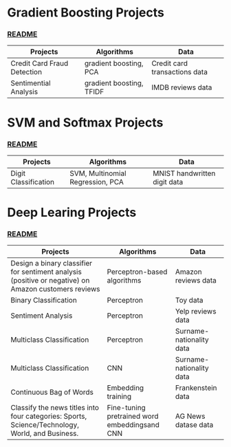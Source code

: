 # Gradient Boosting Projects 
### [README](https://github.com/houzhj/Machine_Learning/blob/main/README_gradient_boosting.md)

| **Projects**                | **Algorithms**           | **Data**     |
|-----------------------------|--------------------------|--------------|
| Credit Card Fraud Detection | gradient boosting, PCA   | Credit card transactions data|
| Sentimential Analysis       | gradient boosting, TFIDF | IMDB reviews data |

# SVM and Softmax Projects
### [README](https://github.com/houzhj/Machine_Learning/blob/main/README_SVM_Softmax.md)

| **Projects**                | **Algorithms**           | **Data**     |
|-----------------------------|--------------------------|--------------|
| Digit Classification | SVM, Multinomial Regression, PCA | MNIST handwritten digit data|



# Deep Learing Projects
### [README](https://github.com/houzhj/Machine_Learning/blob/main/README_deep_learning.md)


| **Projects**                | **Algorithms**           | **Data**     |
|-----------------------------|--------------------------|--------------|
| Design a binary classifier for sentiment analysis (positive or negative) on Amazon customers reviews | Perceptron-based algorithms   |  Amazon reviews data|
| Binary Classification       | Perceptron                    |  Toy data    |
| Sentiment Analysis          | Perceptron                    |  Yelp reviews data|
| Multiclass Classification   | Perceptron                    |  Surname-nationality data|
| Multiclass Classification   | CNN                           |  Surname-nationality data|
| Continuous Bag of Words     | Embedding training                   |  Frankenstein data|
| Classify the news titles into four categories: Sports, Science/Technology, World, and Business.   | Fine-tuning pretrained word embeddingsand CNN                   |  AG News datase data|


